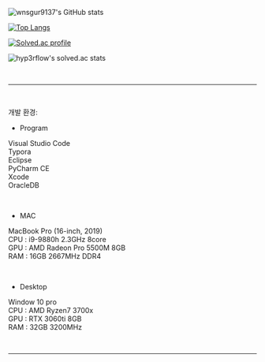 ![wnsgur9137's GitHub stats](https://github-readme-stats.vercel.app/api?username=wnsgur9137&show_icons=&theme=dark)

[![Top Langs](https://github-readme-stats.vercel.app/api/top-langs/?username=wnsgur9137&layout=compact&theme=dark&langs_count=10)](https://github.com/anuraghazra/github-readme-stats)

[![Solved.ac profile](http://mazassumnida.wtf/api/v2/generate_badge?boj=wnsgur9137)](https://solved.ac/wnsgur9137)

![hyp3rflow's solved.ac stats](https://github-readme-solvedac.hyp3rflow.vercel.app/api/?handle=wnsgur9137)

<br>
<hr>
<br>

개발 환경:  

* Program  

Visual Studio Code  
Typora  
Eclipse  
PyCharm CE  
Xcode  
OracleDB  

<br>

* MAC  

MacBook Pro (16-inch, 2019)  
CPU : i9-9880h 2.3GHz 8core  
GPU : AMD Radeon Pro 5500M 8GB  
RAM : 16GB 2667MHz DDR4  

<br>

* Desktop  

Window 10 pro  
CPU : AMD Ryzen7 3700x  
GPU : RTX 3060ti 8GB  
RAM : 32GB 3200MHz  

<br>
<hr>
